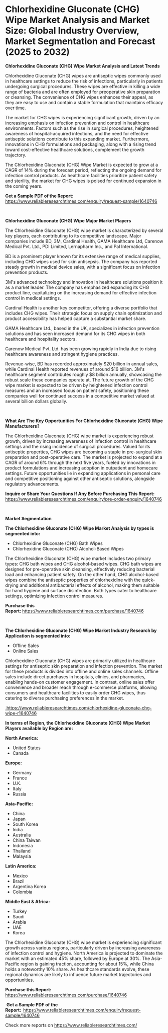<p><h1>Chlorhexidine Gluconate (CHG) Wipe Market Analysis and Market Size: Global Industry Overview, Market Segmentation and Forecast (2025 to 2032)</h1></p><p><strong>Chlorhexidine Gluconate (CHG) Wipe Market Analysis and Latest Trends</strong></p>
<p><p>Chlorhexidine Gluconate (CHG) wipes are antiseptic wipes commonly used in healthcare settings to reduce the risk of infections, particularly in patients undergoing surgical procedures. These wipes are effective in killing a wide range of bacteria and are often employed for preoperative skin preparation or cleansing. The convenience of CHG wipes enhances their appeal, as they are easy to use and contain a stable formulation that maintains efficacy over time.</p><p>The market for CHG wipes is experiencing significant growth, driven by an increasing emphasis on infection prevention and control in healthcare environments. Factors such as the rise in surgical procedures, heightened awareness of hospital-acquired infections, and the need for effective antiseptic solutions contribute to this expanding market. Furthermore, innovations in CHG formulations and packaging, along with a rising trend toward cost-effective healthcare solutions, complement the growth trajectory.</p><p>The Chlorhexidine Gluconate (CHG) Wipe Market is expected to grow at a CAGR of 14% during the forecast period, reflecting the ongoing demand for infection control products. As healthcare facilities prioritize patient safety and sterility, the market for CHG wipes is poised for continued expansion in the coming years.</p></p>
<p><strong>Get a Sample PDF of the Report:&nbsp;</strong> <a href="https://www.reliableresearchtimes.com/enquiry/request-sample/1640746?utm_campaign=3297&utm_medium=2&utm_source=Github&utm_content=ia&utm_term=23032025&utm_id=chlorhexidine-gluconate-chg-wipe">https://www.reliableresearchtimes.com/enquiry/request-sample/1640746</a></p>
<p>&nbsp;</p>
<p><strong>Chlorhexidine Gluconate (CHG) Wipe Major Market Players</strong></p>
<p><p>The Chlorhexidine Gluconate (CHG) wipe market is characterized by several key players, each contributing to its competitive landscape. Major companies include BD, 3M, Cardinal Health, GAMA Healthcare Ltd, Carenow Medical Pvt. Ltd., PDI Limited, Lernapharm Inc., and Pal International. </p><p>BD is a prominent player known for its extensive range of medical supplies, including CHG wipes used for skin antisepsis. The company has reported steady growth in medical device sales, with a significant focus on infection prevention products. </p><p>3M's advanced technology and innovation in healthcare solutions position it as a market leader. The company has emphasized expanding its CHG product line, capitalizing on the increasing demand for effective infection control in medical settings. </p><p>Cardinal Health is another key competitor, offering a diverse portfolio that includes CHG wipes. Their strategic focus on supply chain optimization and product accessibility has helped capture a substantial market share. </p><p>GAMA Healthcare Ltd., based in the UK, specializes in infection prevention solutions and has seen increased demand for its CHG wipes in both healthcare and hospitality sectors. </p><p>Carenow Medical Pvt. Ltd. has been growing rapidly in India due to rising healthcare awareness and stringent hygiene practices.</p><p>Revenue-wise, BD has recorded approximately $20 billion in annual sales, while Cardinal Health reported revenues of around $16 billion. 3M's healthcare segment contributes roughly $8 billion annually, showcasing the robust scale these companies operate at. The future growth of the CHG wipe market is expected to be driven by heightened infection control measures and an increased focus on patient safety, positioning these companies well for continued success in a competitive market valued at several billion dollars globally.</p></p>
<p>&nbsp;</p>
<p><strong>What Are The Key Opportunities For Chlorhexidine Gluconate (CHG) Wipe Manufacturers?</strong></p>
<p><p>The Chlorhexidine Gluconate (CHG) wipe market is experiencing robust growth, driven by increasing awareness of infection control in healthcare settings and the rising incidence of surgical procedures. Valued for its antiseptic properties, CHG wipes are becoming a staple in pre-surgical skin preparation and post-operative care. The market is projected to expand at a CAGR of around 6% through the next five years, fueled by innovations in product formulations and increasing adoption in outpatient and homecare settings. Future opportunities lie in expanding applications in personal care and competitive positioning against other antiseptic solutions, alongside regulatory advancements.</p></p>
<p><strong>Inquire or Share Your Questions If Any Before Purchasing This Report:</strong> <a href="https://www.reliableresearchtimes.com/enquiry/pre-order-enquiry/1640746?utm_campaign=3297&utm_medium=2&utm_source=Github&utm_content=ia&utm_term=23032025&utm_id=chlorhexidine-gluconate-chg-wipe">https://www.reliableresearchtimes.com/enquiry/pre-order-enquiry/1640746</a></p>
<p>&nbsp;</p>
<p><strong>Market Segmentation</strong></p>
<p><strong>The Chlorhexidine Gluconate (CHG) Wipe Market Analysis by types is segmented into:</strong></p>
<p><ul><li>Chlorhexidine Gluconate (CHG) Bath Wipes</li><li>Chlorhexidine Gluconate (CHG) Alcohol-Based Wipes</li></ul></p>
<p><p>The Chlorhexidine Gluconate (CHG) wipe market includes two primary types: CHG bath wipes and CHG alcohol-based wipes. CHG bath wipes are designed for pre-operative skin cleansing, effectively reducing bacterial load and enhancing patient safety. On the other hand, CHG alcohol-based wipes combine the antiseptic properties of chlorhexidine with the quick-drying and additional antibacterial effects of alcohol, making them suitable for hand hygiene and surface disinfection. Both types cater to healthcare settings, optimizing infection control measures.</p></p>
<p><strong>Purchase this Report:&nbsp;</strong><a href="https://www.reliableresearchtimes.com/purchase/1640746?utm_campaign=3297&utm_medium=2&utm_source=Github&utm_content=ia&utm_term=23032025&utm_id=chlorhexidine-gluconate-chg-wipe">https://www.reliableresearchtimes.com/purchase/1640746</a></p>
<p>&nbsp;</p>
<p><strong>The Chlorhexidine Gluconate (CHG) Wipe Market Industry Research by Application is segmented into:</strong></p>
<p><ul><li>Offline Sales</li><li>Online Sales</li></ul></p>
<p><p>Chlorhexidine Gluconate (CHG) wipes are primarily utilized in healthcare settings for antiseptic skin preparation and infection prevention. The market for these products is divided into offline and online sales channels. Offline sales include direct purchases in hospitals, clinics, and pharmacies, enabling hands-on customer engagement. In contrast, online sales offer convenience and broader reach through e-commerce platforms, allowing consumers and healthcare facilities to easily order CHG wipes, thus catering to diverse purchasing preferences in the market.</p></p>
<p><a href="https://www.reliableresearchtimes.com/chlorhexidine-gluconate-chg-wipe-r1640746?utm_campaign=3297&utm_medium=2&utm_source=Github&utm_content=ia&utm_term=23032025&utm_id=chlorhexidine-gluconate-chg-wipe">&nbsp;https://www.reliableresearchtimes.com/chlorhexidine-gluconate-chg-wipe-r1640746</a></p>
<p><strong>In terms of Region, the Chlorhexidine Gluconate (CHG) Wipe Market Players available by Region are:</strong></p>
<p>
    <p> <strong> North America: </strong>
        <ul>
            <li>United States</li>
            <li>Canada</li>
        </ul>
        </p> 
    <p> <strong> Europe: </strong>
        <ul>
            <li>Germany</li>
            <li>France</li>
            <li>U.K.</li>
            <li>Italy</li>
            <li>Russia</li>
        </ul>
        </p> 
    <p> <strong> Asia-Pacific: </strong>
        <ul>
            <li>China</li>
            <li>Japan</li>
            <li>South Korea</li>
            <li>India</li>
            <li>Australia</li>
            <li>China Taiwan</li>
            <li>Indonesia</li>
            <li>Thailand</li>
            <li>Malaysia</li>
        </ul>
        </p> 
    <p> <strong> Latin America: </strong>
        <ul>
            <li>Mexico</li>
            <li>Brazil</li>
            <li>Argentina Korea</li>
            <li>Colombia</li>
        </ul>
        </p> 
    <p> <strong> Middle East & Africa: </strong>
        <ul>
            <li>Turkey</li>
            <li>Saudi</li>
            <li>Arabia</li>
            <li>UAE</li>
            <li>Korea</li>
        </ul>
    </p>
    </p>
<p><p>The Chlorhexidine Gluconate (CHG) wipe market is experiencing significant growth across various regions, particularly driven by increasing awareness of infection control and hygiene. North America is projected to dominate the market with an estimated 45% share, followed by Europe at 30%. The Asia-Pacific region is gaining traction, accounting for about 15%, while China holds a noteworthy 10% share. As healthcare standards evolve, these regional dynamics are likely to influence future market trajectories and opportunities.</p></p>
<p><strong>Purchase this Report: </strong><a href="https://www.reliableresearchtimes.com/purchase/1640746?utm_campaign=3297&utm_medium=2&utm_source=Github&utm_content=ia&utm_term=23032025&utm_id=chlorhexidine-gluconate-chg-wipe">https://www.reliableresearchtimes.com/purchase/1640746</a></p>
<p>&nbsp;<strong>Get a Sample PDF of the Report:&nbsp;&nbsp;</strong><a href="https://www.reliableresearchtimes.com/enquiry/request-sample/1640746?utm_campaign=3297&utm_medium=2&utm_source=Github&utm_content=ia&utm_term=23032025&utm_id=chlorhexidine-gluconate-chg-wipe">https://www.reliableresearchtimes.com/enquiry/request-sample/1640746</a></p>
<p><strong></strong></p>
<p>Check more reports on <a href="https://www.reliableresearchtimes.com/?utm_campaign=3297&utm_medium=2&utm_source=Github&utm_content=ia&utm_term=23032025&utm_id=chlorhexidine-gluconate-chg-wipe">https://www.reliableresearchtimes.com/</a></p>